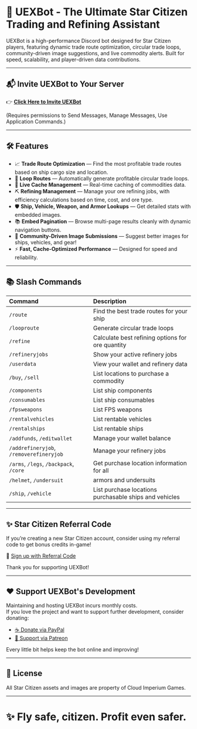 # 🚀 UEXBot - The Ultimate Star Citizen Trading and Refining Assistant

UEXBot is a high-performance Discord bot designed for Star Citizen players, featuring dynamic trade route optimization, circular trade loops, community-driven image suggestions, and live commodity alerts. Built for speed, scalability, and player-driven data contributions.

---

## 📬 Invite UEXBot to Your Server

👉 [**Click Here to Invite UEXBot**](https://discord.com/oauth2/authorize?client_id=1340480502389412012)

(Requires permissions to Send Messages, Manage Messages, Use Application Commands.)

---

## 🛠️ Features

- 📈 **Trade Route Optimization** — Find the most profitable trade routes based on ship cargo size and location.
- 🔄 **Loop Routes** — Automatically generate profitable circular trade loops.
- 📂 **Live Cache Management** — Real-time caching of commodities data.
- ⛏️ **Refining Management** — Manage your ore refining jobs, with efficiency calculations based on time, cost, and ore type.
- 🛡️ **Ship, Vehicle, Weapon, and Armor Lookups** — Get detailed stats with embedded images.
- 📚 **Embed Pagination** — Browse multi-page results cleanly with dynamic navigation buttons.
- 🎨 **Community-Driven Image Submissions** — Suggest better images for ships, vehicles, and gear!
- ⚡ **Fast, Cache-Optimized Performance** — Designed for speed and reliability.

---

## 📚 Slash Commands

| Command                                 | Description                                            |
| :-------------------------------------- | :----------------------------------------------------- |
| `/route`                                | Find the best trade routes for your ship               |
| `/looproute`                            | Generate circular trade loops                          |
| `/refine`                               | Calculate best refining options for ore quantity       |
| `/refineryjobs`                         | Show your active refinery jobs                         |
| `/userdata`                             | View your wallet and refinery data                     |
| `/buy`, `/sell`                         | List locations to purchase a commodity                 |
| `/components`                           | List ship components                                   |
| `/consumables`                          | List ship consumables                                  |
| `/fpsweapons`                           | List FPS weapons                                       |
| `/rentalvehicles`                       | List rentable vehicles                                 |
| `/rentalships`                          | List rentable ships                                    |
| `/addfunds`, `/editwallet`              | Manage your wallet balance                             |
| `/addrefineryjob`, `/removerefineryjob` | Manage your refinery jobs                              |
| `/arms`, `/legs`, `/backpack`, `/core`  | Get purchase location information for all              |
| `/helmet`, `/undersuit`                 | armors and undersuits                                  |
| `/ship`, `/vehicle`                     | List purchase locations purchasable ships and vehicles |

---

## ✨ Star Citizen Referral Code

If you’re creating a new Star Citizen account, consider using my referral code to get bonus credits in-game!

🎁 [Sign up with Referral Code](https://www.robertsspaceindustries.com/enlist?referral=STAR-JB7J-VJ54)

Thank you for supporting UEXBot!

---

## ❤️ Support UEXBot's Development

Maintaining and hosting UEXBot incurs monthly costs.  
If you love the project and want to support further development, consider donating:

- [☕ Donate via PayPal](https://www.paypal.com/donate/?hosted_button_id=BDY3Z95JVFM5A)
- [🎁 Support via Patreon](patreon.com/Schuldakt)

Every little bit helps keep the bot online and improving!

---

## 📜 License

All Star Citizen assets and images are property of Cloud Imperium Games.

---

# ✨ Fly safe, citizen. Profit even safer.
